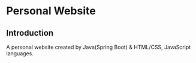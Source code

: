 # Personal Website

## Introduction
A personal website created by Java(Spring Boot) & HTML/CSS, JavaScript languages.
